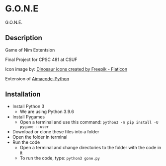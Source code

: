 # G.O.N.E
G.O.N.E.

## Description
Game of Nim Extentsion

Final Project for CPSC 481 at CSUF

Icon image by: <a href="https://www.flaticon.com/free-icons/dinosaur" title="dinosaur icons">Dinosaur icons created by Freepik - Flaticon</a> 

Extension of <a href = "https://github.com/aimacode/aima-python" title = "Aimacode-Python"> Aimacode-Python </a>

## Installation
* Install Python 3
  * We are using Python 3.9.6
* Install Pygames
  * Open a terminal and use this command: ```python3 -m pip install -U pygame --user```
* Download or clone these files into a folder
* Open the folder in terminal
* Run the code
  * Open a terminal and change directories to the folder with the code in it
  * To run the code, type: ```python3 gone.py```
